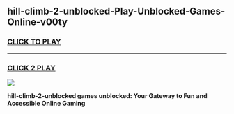 
## hill-climb-2-unblocked-Play-Unblocked-Games-Online-v00ty
<h3>
<a href="https://premium76.site?title=hill-climb-2-unblocked&ref=25A">CLICK TO PLAY</a></h3>
<hr>

<h3>
<a href="https://premium76.site?title=hill-climb-2-unblocked&ref=25A">CLICK 2 PLAY</a>
  
</h3>

<a href="https://premium76.site?title=hill-climb-2-unblocked&ref=25A"><img src="https://clearcache.store/games.png"></a>


**hill-climb-2-unblocked games unblocked: Your Gateway to Fun and Accessible Online Gaming**
